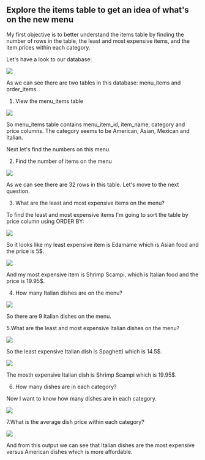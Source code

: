 ## Explore the items table to get an idea of what's on the new menu

My first objective is to better understand the items table by finding the number of rows in the table, the least and most expensive items, and the item prices within each category.

Let's have a look to our database:

![](/Restaurant_Order_Analysis/screenshots/db_overview.png)

As we can see there are two tables in this database: menu_items and order_items.

1. View the menu_items table

![](/Restaurant_Order_Analysis/screenshots/menu_items.png)

So menu_items table contains menu_item_id, item_name, category and price columns. The category seems to be American, Asian, Mexican and Italian. 

Next let's find the numbers on this menu.

2. Find the number of items on the menu

![](/Restaurant_Order_Analysis/screenshots/itens_count.png)

As we can see there are 32 rows in this table. Let's move to the next question. 

3. What are the least and most expensive items on the menu?

To find the least and most expensive items I'm going to sort the table by price column using ORDER BY:

![](/Restaurant_Order_Analysis/screenshots/least_exp_item.png)

So it looks like my least expensive item is Edamame which is Asian food and the price is 5$.

![](/Restaurant_Order_Analysis/screenshots/most_exp_item.png)

And my most expensive item is Shrimp Scampi, which is Italian food and the price is 19.95$.

4. How many Italian dishes are on the menu? 

![](/Restaurant_Order_Analysis/screenshots/italian_dishes.png)

So there are 9 Italian dishes on the menu.

5.What are the least and most expensive Italian dishes on the menu?

![](/Restaurant_Order_Analysis/screenshots/least_Exp_italian.png)

So the least expensive Italian dish is Spaghetti which is 14.5$.

![](/Restaurant_Order_Analysis/screenshots/most_exp_italian.png)

The mosth expensive Italian dish is Shrimp Scampi which is 19.95$.

6. How many dishes are in each category? 

Now I want to know how many dishes are in each category.

![](/Restaurant_Order_Analysis/screenshots/count_category.png)

7.What is the average dish price within each category?

![](/Restaurant_Order_Analysis/screenshots/avg_price.png)

And from this output we can see that Italian dishes are the most expensive versus American dishes which is more affordable. 